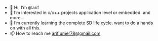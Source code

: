 - 👋 Hi, I’m @arif
- 👀 I’m interested in c/c++ projects application level or embedded. and more... 
- 🌱 I’m currently learning the complete SD life cycle. want to do a hands on with all this.
- 📫 How to reach me arif.umer78@gmail.com

<!---
arifumer78/arifumer78 is a ✨ special ✨ repository because its `README.md` (this file) appears on your GitHub profile.
You can click the Preview link to take a look at your changes.
--->
